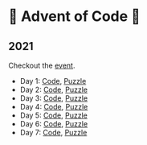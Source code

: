 # 🎄 Advent of Code 🎄

## 2021

Checkout the [event](https://adventofcode.com/2021).

-   Day 1: [Code](https://github.com/Stevemaster92/advent-of-code/tree/main/01), [Puzzle](https://adventofcode.com/2021/day/1)
-   Day 2: [Code](https://github.com/Stevemaster92/advent-of-code/tree/main/02), [Puzzle](https://adventofcode.com/2021/day/2)
-   Day 3: [Code](https://github.com/Stevemaster92/advent-of-code/tree/main/03), [Puzzle](https://adventofcode.com/2021/day/3)
-   Day 4: [Code](https://github.com/Stevemaster92/advent-of-code/tree/main/04), [Puzzle](https://adventofcode.com/2021/day/4)
-   Day 5: [Code](https://github.com/Stevemaster92/advent-of-code/tree/main/05), [Puzzle](https://adventofcode.com/2021/day/5)
-   Day 6: [Code](https://github.com/Stevemaster92/advent-of-code/tree/main/06), [Puzzle](https://adventofcode.com/2021/day/6)
-   Day 7: [Code](https://github.com/Stevemaster92/advent-of-code/tree/main/07), [Puzzle](https://adventofcode.com/2021/day/7)

